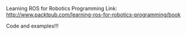 Learning ROS for Robotics Programming
Link: http://www.packtpub.com/learning-ros-for-robotics-programming/book

Code and examples!!!
